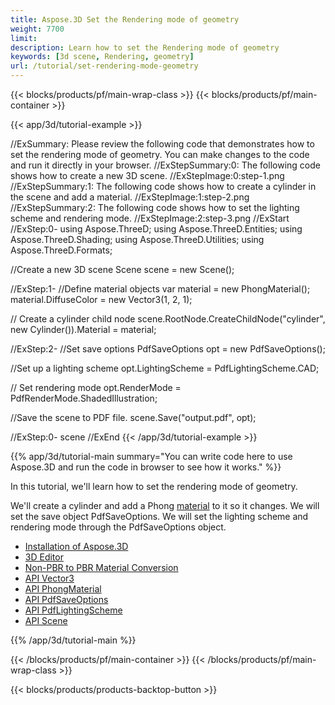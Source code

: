 ```yaml
---
title: Aspose.3D Set the Rendering mode of geometry
weight: 7700
limit: 
description: Learn how to set the Rendering mode of geometry
keywords: [3d scene, Rendering, geometry]
url: /tutorial/set-rendering-mode-geometry
---
```


{{< blocks/products/pf/main-wrap-class >}}
{{< blocks/products/pf/main-container >}}

{{< app/3d/tutorial-example >}}


//ExSummary: Please review the following code that demonstrates how to set the rendering mode of geometry. You can make changes to the code and run it directly in your browser.
//ExStepSummary:0: The following code shows how to create a new 3D scene.
//ExStepImage:0:step-1.png
//ExStepSummary:1: The following code shows how to create a cylinder in the scene and add a material.
//ExStepImage:1:step-2.png
//ExStepSummary:2: The following code shows how to set the lighting scheme and rendering mode.
//ExStepImage:2:step-3.png
//ExStart
//ExStep:0-
using Aspose.ThreeD;
using Aspose.ThreeD.Entities;
using Aspose.ThreeD.Shading;
using Aspose.ThreeD.Utilities;
using Aspose.ThreeD.Formats;

//Create a new 3D scene
Scene scene = new Scene();

//ExStep:1-
//Define material objects
var material = new PhongMaterial();
material.DiffuseColor = new Vector3(1, 2, 1);

// Create a cylinder child node
 scene.RootNode.CreateChildNode("cylinder", new Cylinder()).Material = material;

//ExStep:2-
//Set save options
PdfSaveOptions opt = new PdfSaveOptions();

//Set up a lighting scheme
opt.LightingScheme = PdfLightingScheme.CAD;

// Set rendering mode
opt.RenderMode = PdfRenderMode.ShadedIllustration;

//Save the scene to PDF file.
scene.Save("output.pdf", opt);

//ExStep:0-
scene
//ExEnd
{{< /app/3d/tutorial-example >}}

{{% app/3d/tutorial-main summary="You can write code here to use Aspose.3D and run the code in browser to see how it works." %}}

In this tutorial, we'll learn how to set the rendering mode of geometry.

We'll create a cylinder and add a Phong <a href="https://reference.aspose.com/3d/net/aspose.threed.shading/material/">material</a> to it so it changes. We will set the save object PdfSaveOptions. We will set the lighting scheme and rendering mode through the PdfSaveOptions object.

* [Installation of Aspose.3D](https://docs.aspose.com/3d/net/installation/)
* [3D Editor](https://products.aspose.app/3d/editor/)
* [Non-PBR to PBR Material Conversion](https://docs.aspose.com/3d/net/customize-non-pbr-to-pbr-materials-conversion-before-saving-3d-scenes-to-gltf-2-0-format/#non-pbr-to-pbr-material-conversion)
* [API Vector3](https://reference.aspose.com/3d/net/aspose.threed.utilities/vector3/)
* [API PhongMaterial](https://reference.aspose.com/3d/net/aspose.threed.shading/phongmaterial/)
* [API PdfSaveOptions](https://reference.aspose.com/3d/net/aspose.threed.formats/pdfsaveoptions/)
* [API PdfLightingScheme](https://reference.aspose.com/3d/net/aspose.threed.formats/pdflightingscheme/)
* [API Scene](https://reference.aspose.com/3d/net/aspose.threed/scene/)

{{% /app/3d/tutorial-main %}}

{{< /blocks/products/pf/main-container >}}
{{< /blocks/products/pf/main-wrap-class >}}

{{< blocks/products/products-backtop-button >}}

